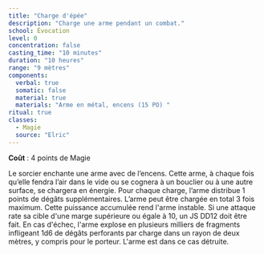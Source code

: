 ```yaml
---
title: "Charge d'épée"
description: "Charge une arme pendant un combat."
school: Évocation
level: 0
concentration: false
casting_time: "10 minutes"
duration: "10 heures"
range: "9 mètres"
components:
  verbal: true
  somatic: false
  material: true
  materials: "Arme en métal, encens (15 PO) "
ritual: true
classes:
  - Magie
  source: "Elric"
---
```

**Coût** : 4 points de Magie  

Le sorcier enchante une arme avec de l’encens. Cette arme, à chaque fois qu’elle fendra l’air dans le vide ou se cognera à un bouclier ou à une autre surface, se chargera en énergie. Pour chaque charge, l’arme distribue 1 points de dégâts supplémentaires. L’arme peut être chargée en total 3 fois maximum. Cette puissance accumulée rend l'arme instable. Si une attaque rate sa cible d'une marge supérieure ou égale à 10, un JS DD12 doit être fait. En cas d'échec, l'arme explose en plusieurs milliers de fragments infligeant 1d6 de dégâts perforants par charge dans un rayon de deux mètres, y compris pour le porteur. L'arme est dans ce cas détruite.
